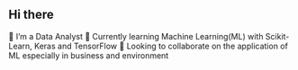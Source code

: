 ## Hi there

<!--
**Data-Voyage/Data-Voyage** is a ✨ _special_ ✨ repository because its `README.md` (this file) appears on your GitHub profile.

Here are some ideas to get you started:

#🔭 I’m a Data Analyst
#🌱 I’m currently learning Machine Learning(ML) with Scikit-Learn, Keras and TensorFlow
#👯 I’m looking to collaborate on the application of ML especially in business and environment
🤔 I’m looking for help with ...
💬 Ask me about ...
📫 How to reach me: ...
😄 Pronouns: He/him
- 
-->
🔭 I’m a Data Analyst
🌱 Currently learning Machine Learning(ML) with Scikit-Learn, Keras and TensorFlow
👯 Looking to collaborate on the application of ML especially in business and environment
